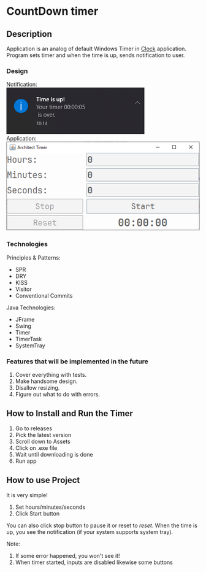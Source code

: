 # CountDown timer

## Description

Application is an analog of default Windows Timer in [Clock](https://en.wikipedia.org/wiki/Windows_Clock) application.
Program sets timer and when the time is up, sends notification to user.

### Design

Notification:<br>
![notification example](images/notification%20example.png)
<br>
Application:<br>
![window_png](images/gui.png)

### Technologies
Principles & Patterns:
* SPR
* DRY
* KISS
* Visitor
* Conventional Commits

Java Technologies:
* JFrame
* Swing
* Timer
* TimerTask
* SystemTray

### Features that will be implemented in the future
1. Cover everything with tests.
2. Make handsome design.
3. Disallow resizing.
4. Figure out what to do with errors.

## How to Install and Run the Timer
1. Go to releases
2. Pick the latest version
3. Scroll down to Assets
4. Click on .exe file
5. Wait until downloading is done
6. Run app

## How to use Project
It is very simple!
1. Set hours/minutes/seconds
2. Click Start button

You can also click stop button to pause it or reset to *reset*.
When the time is up, you see the notification (if your system supports system tray).<br>

Note: 
1. If some error happened, you won't see it!
2. When timer started, inputs are disabled likewise some buttons